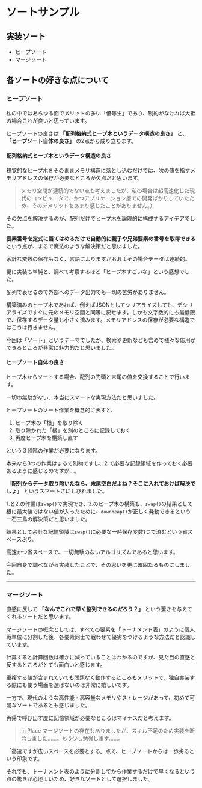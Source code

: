 # ソートサンプル
## 実装ソート
* ヒープソート
* マージソート

## 各ソートの好きな点について
### ヒープソート

私の中ではあらゆる面でメリットの多い「優等生」であり、制約がなければ大抵の場合これが良いと思っています。

ヒープソートの良さは **「配列格納式ヒープ木というデータ構造の良さ」** と、 **「ヒープソート自体の良さ」** の2点から成り立ちます。

#### 配列格納式ヒープ木というデータ構造の良さ

視覚的なヒープ木をそのままメモリ構造に落とし込むだけでは、次の値を指すメモリアドレスの保存が必要なところが欠点だと思います。

> メモリ空間が連続的でない点も考えましたが、私の場合は超高速化した現代のコンピュータで、かつアプリケーション層での開発ばかりしていたため、そのデメリットをあまり感じたことがありません。）

その欠点を解決するのが、配列だけでヒープ木を論理的に構成するアイデアでした。

**要素番号を定式に当てはめるだけで自動的に親子や兄弟要素の番号を取得できる**という点が、まるで魔法のような解決策だと思いました。

余計な変数の保存もなく、言語によりますがおおよその場合データは連続的。

更に実装も単純と、調べて考察するほど「ヒープ木すごいな」という感想でした。

配列で表せるので外部へのデータ出力でも一切の苦労がありません。

構築済みのヒープ木であれば、例えばJSONとしてシリアライズしても、デシリアライズですぐに元のメモリ空間と同等に戻せます。しかも文字数的にも最低限で、保存するデータ量も小さく済みます。メモリアドレスの保存が必要な構造ではこうは行きません。

今回は「ソート」というテーマでしたが、検索や更新なども含めて様々な応用ができるところが非常に魅力的だと思いました。


#### ヒープソート自体の良さ

ヒープ木からソートする場合、配列の先頭と末尾の値を交換することで行います。

一切の無駄がない、本当にスマートな実現方法だと思いました。

ヒープソートのソート作業を概念的に表すと、

1. ヒープ木の「根」を取り除く
2. 取り除かれた「根」を別のところに記録しておく
3. 再度ヒープ木を構築し直す

という３段階の作業が必要になります。

本来なら3つの作業はまるで別物ですし、2.で必要な記録領域を作っておく必要あるように感じるのですが…。

**「配列からデータ取り除いたなら、末尾空白だよね？そこに入れておけば解決でしょ」** というスマートさにしびれました。

1.と2.の作業は`swap()`で実現でき、3.のヒープ木の構築も、`swap()`の結果として根に最大値ではない値が入ったために、`downheap()`が正しく発動できるという一石三鳥の解決策だと思いました。

結果として余計な記憶領域は`swap()`に必要な一時保存変数1つで済むという省スペースぶり。

高速かつ省スペースで、一切無駄のないアルゴリズムであると思います。

今回自身で調べながら実装したことで、その思いを更に確固たるものにしました。

*****

### マージソート

直感に反して **「なんでこれで早く整列できるのだろう？」** という驚きを与えてくれるソートだと思います。

マージソートの概念としては、すべての要素を「トーナメント表」のように個人戦単位に分割した後、各要素同士で戦わせて優劣をつけるような方法だと認識しています。

計算すると計算回数は確かに減っていることはわかるのですが、見た目の直感と反するところがとても面白いと感じます。

重複する値が含まれていても問題なく動作するところもメリットで、独自実装する際にも使う場面を選ばないのは非常に嬉しいです。

一方で、現代のような高性能・高容量なメモリやストレージがあって、初めて可能なソートであるとも感じました。

再帰で呼び出す度に記憶領域が必要なところはマイナスだと考えます。

> In Place マージソートの存在もありましたが、スキル不足のため実装を断念しました……。もう少し勉強します……。

「高速ですが広いスペースを必要とする」点で、ヒープソートからは一歩劣るという印象です。

それでも、トーナメント表のように分割してから作業するだけで早くなるという点の驚きが心地よいため、好きなソートとして選択しました。
